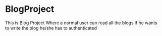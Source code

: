 # BlogProject
This is Blog Project Where a normal user can read all the blogs if he wants to write the blog he/she has to authenticated
